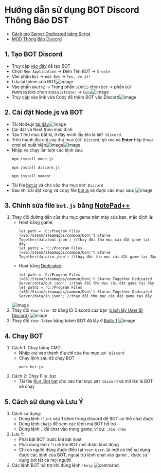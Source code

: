 # Hướng dẫn sử dụng BOT Discord Thông Báo DST

- [Cách tạo Server Dedicated bằng Script](https://dont-starve-game.fandom.com/vi/wiki/Dedicated_server)
- [MOD Thông Báo Discord](https://steamcommunity.com/sharedfiles/filedetails/?id=2537774396)

## 1. Tạo BOT Discord
- Truy cập [vào đây](https://discord.com/developers/applications) để tạo BOT
- Chọn `New Application` -> Điền Tên BOT -> `Create`
- Vào phần `Bot` -> `Add Bot` -> `Yes, do it!`
- Lưu lại token của BOT![image](https://user-images.githubusercontent.com/57210639/128592478-a39cce56-44d9-436a-8f44-5c8077a40c06.png)
- Vào phần `OAuth2` -> Trong phần `SCOPES` chọn `bot` -> phần `BOT PERMISSIONS` chọn `Administrator` -> `Copy`![image](https://user-images.githubusercontent.com/57210639/128592633-258fa11e-b105-438e-bec8-5faebae5583d.png)
- Truy cập vào link vừa Copy để thêm BOT vào Discord![image](https://user-images.githubusercontent.com/57210639/128592696-1b5e814e-b0f9-41d5-82d2-5d4624fc63ed.png)



## 2. Cài đặt Node.js và BOT
- Tải Node.js [tại đây](https://nodejs.org/en/)![image](https://user-images.githubusercontent.com/57210639/128591515-8e1cbc5b-2ac5-405b-925e-c93ca7d8f308.png)
- Cài đặt và Next theo mặc định
- Tạo 1 thư mục bất kì, ở đây mình lấy tên là `BOT Discord`
- Trên thanh địa chỉ của thư mục `BOT Discord`, gõ `cmd` và **Enter** hộp thoại cmd sẽ xuất hiện![image](https://user-images.githubusercontent.com/57210639/128591687-66ba0f58-0ee5-4fdc-af0c-2e6d47035102.png)![image](https://user-images.githubusercontent.com/57210639/128591731-5629d2f2-8eaf-4a38-ac23-58349e934ce0.png)
- Nhập và chạy lần lượt các lệnh sau: 
  ```
  npm install node.js
  ```
  ```
  npm install discord.js
  ```
  ```
  npm install moment
  ```
- Tải file [bot.js](bot.js) và cho vào thư mục `BOT Discord`
- Sau khi cài đặt xong và copy file [bot.js](bot.js) sẽ được các mục sau: ![image](https://user-images.githubusercontent.com/57210639/128592187-aa41c923-115c-41d9-81e2-5ad5a1ff3b91.png)
## 3. Chỉnh sửa file `bot.js` bằng [NotePad++](https://notepad-plus-plus.org/downloads/v7.0/)
1. Thay đổi đường dẫn của thư mục game trên máy của bạn, mặc định là:
   -  Host bằng game: 
      ```
      let path = 'C:/Program Files (x86)/Steam/steamapps/common/Don\'t Starve Together/data/out.json'; //thay đổi thư mục cài đặt game tại đây
      let path2 = 'C:/Program Files (x86)/Steam/steamapps/common/Don\'t Starve Together/data/in.json'; //thay đổi thư mục cài đặt game tại đây
      ```
   -  Host bằng [Dedicated](https://dont-starve-game.fandom.com/vi/wiki/Dedicated_server):
      ```
      let path = 'C:/Program Files (x86)/Steam/steamapps/common/Don\'t Starve Together Dedicated Server/data/out.json'; //thay đổi thư mục cài đặt game tại đây
      let path2 = 'C:/Program Files (x86)/Steam/steamapps/common/Don\'t Starve Together Dedicated Server/data/in.json'; //thay đổi thư mục cài đặt game tại đây
      ```
   ![image](https://user-images.githubusercontent.com/57210639/128593100-38da5a0e-7785-4d20-88ef-cc074f4ce1cc.png)
2. Thay đổi `Your-User-ID` bằng ID Discord của bạn ([cách lấy User ID Discord](https://techswift.org/2020/04/22/how-to-find-your-user-id-on-discord/)) ![image](https://user-images.githubusercontent.com/57210639/128592990-99f3f572-6068-43c2-9fea-556743656aff.png)
3. Thay đổi `Your-Token` bằng token BOT đã lấy ở [Bước 1](#1-tạo-bot-discord) ![image](https://user-images.githubusercontent.com/57210639/128593146-57536273-4056-421b-bf0b-be6031a96a1b.png)
## 4. Chạy BOT
1. Cách 1: Chạy bằng CMD
   - Nhập `cmd` vào thanh địa chỉ của thư mục `BOT Discord`
   - Chạy lệnh sau để chạy BOT
     ```
     node bot.js
     ```
2. Cách 2: Chạy File .bat
   - Tải file [Run_Bot.bat](Run_Bot.bat) cho vào thư mục `BOT Discord` và mở lên là BOT sẽ chạy
## 5. Cách sử dụng và Lưu Ý
1. Cách sử dụng:
   - Dùng lệnh `!link` vào 1 kênh trong discord để BOT có thể chat được
   - Dùng lệnh `!help` để xem các lệnh mà BOT hỗ trợ
   - Dùng lệnh `,` để chat vào trong game, ví dụ: `,Xin chào`
2. Lưu Ý:
   - Phải bật BOT trước khi bật host 
   - Phải dùng lệnh `!link` khi BOT mới được khởi động 
   - Chỉ có người dùng được điền tại `Your-User-ID` mới có thể sự dụng được các lệnh của BOT, ngoại trừ lệnh chat vào game `,` được sử dụng bởi tất cả mọi người! 
3. Các lệnh BOT hỗ trợ khi dùng lệnh `!help`
   ![command](https://user-images.githubusercontent.com/57210639/128593662-644b1680-b5e8-4020-9d51-ddc509a7bc62.png)

